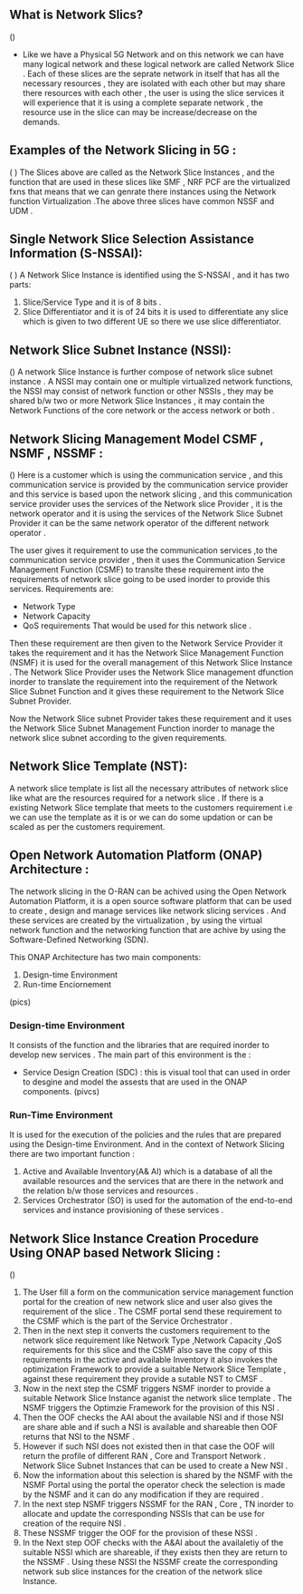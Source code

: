 ## What is Network Slics? 
()
* Like we have a Physical 5G Network and on this network we can have many logical network and these logical network are called Network Slice . Each of these slices are the seprate network in itself that has all the necessary resources , they are isolated with each other but may share there resources with each other , the user is using the slice services it  will experience that it is using a complete separate network , the resource use in the slice can may be increase/decrease on the demands. 

## Examples of the Network Slicing in 5G :
( )
The Slices above are called as the Network Slice Instances , and the function that are used in these slices like SMF , NRF PCF are the virtualized fxns that means that we can genrate there instances using the Network function Virtualization .The above three slices have common NSSF and UDM .


## Single Network Slice Selection Assistance Information (S-NSSAI):
( )
A Network Slice Instance is identified using the S-NSSAI , and it has two parts:
1. Slice/Service Type and it is of 8 bits .
2. Slice Differentiator and it is of 24 bits it is used to differentiate any slice which is given to two different UE so there we use slice differentiator.


## Network Slice Subnet Instance (NSSI):
()
A network Slice Instance is further compose of network slice subnet instance .
A NSSI may contain one or multiple virtualized network functions, the NSSI may consist of network function or other NSSIs , they may be shared b/w two or more Network Slice Instances , it may contain the Network Functions of the core network or the access network or both .

## Network Slicing Management Model CSMF , NSMF , NSSMF  :
()
Here is a customer which is using the communication service , and this communication service is provided by the communication service provider and this service is based upon the network slicing , and this communication service provider uses the services of the Network slice Provider , it is the network operator and it is using the services of the Network Slice Subnet Provider it can be the same network operator of the different network operator .

The user gives it requirement to use the communication services ,to the communication service provider , then it uses the Communication Service Management Function (CSMF) to translte these requirement into the requirements of network slice going to be used inorder to provide this services.
Requirements are:
* Network Type
* Network Capacity
* QoS requirements
That would be used for this network slice .

 Then these requirement are then given to the Network Service Provider it takes the requirement and it has the Network Slice Management Function (NSMF) it is used for the overall management of this Network Slice Instance . The Network Slice Provider uses the Network Slice management dfunction inorder to translate the requirement into the requirement of the Network Slice Subnet Function and it gives these requirement to the Network Slice Subnet Provider.

 Now the Network Slice subnet Provider takes these requirement and it uses the Network Slice Subnet Management Function inorder to manage the network slice subnet according to the given requirements.

 ## Network Slice Template (NST):
 A network slice template is list all the necessary attributes of network slice like what are the resources required for a network slice .
 If there is a existing Network Slice template that meets to the customers requirement i.e we can use the template as it is or we can do some updation or can be scaled as per the customers requirement.

 ## Open Network Automation Platform (ONAP) Architecture :
 The network slicing in the O-RAN can be achived using the Open Network Automation Platform, it is a open source software platform that can be used to create , design and manage services like network slicing services .
 And these services are created by the virtualization , by using the virtual network function and the networking function that are achive by using the Software-Defined Networking (SDN).

 This ONAP Architecture has two main components:
 1. Design-time Environment
 2. Run-time Enciornement

(pics)
### Design-time Environment
It consists of the function and the libraries that are required inorder to develop new services .
The main part of this environment is the :
* Service Design Creation (SDC) : this is visual tool that can used in order to desgine and model the assests that are used in the ONAP components.
(pivcs)
### Run-Time Environment
It is used for the execution of the policies and the rules that are prepared using the Design-time Environment.
And in the context of Network Slicing there are two important function :
1. Active and Available Inventory(A& AI) which is a database of all the available resources and the services that are there in the network and the relation b/w those services and resources .
2. Services Orchestrator (SO) is used for the automation of the end-to-end services and instance provisioning of these services . 

## Network Slice Instance Creation Procedure Using ONAP based Network Slicing :
()
1. The User fill a form on the communication service management function portal for the creation of new network slice and user also gives the requirement of the slice . The CSMF portal send these requirement to the CSMF which is the part of the Service Orchestrator .
2. Then in the next step it converts the customers requirement to the network slice requirement like  Network Type ,Network Capacity ,QoS requirements for this slice and the CSMF also save the copy of this requirements in the active and available Inventory it also invokes the optimization Framework to provide a suitable Network Slice Template , against these requirement they provide a sutable NST to CMSF .
3. Now in the next step the CSMF triggers NSMF inorder to provide a suitable Network Slice Instance aganist the network slice template . The NSMF triggers the Optimzie Framework for the provision of this NSI .
4. Then the OOF checks the AAI about the available NSI and if those NSI are share able and if such a NSI is available and shareable then OOF returns that NSI to the NSMF .
5. However if such NSI does not existed then in that case the OOF will return the profile of different RAN , Core and Transport Network . Network Slice Subnet Instances that can be used to create a New NSI .
6. Now the information about this selection is shared by the NSMF with the NSMF Portal using the portal the operator check the selection is made by the NSMF and it can do any modification if they are required .
7. In the next step NSMF triggers NSSMF for the RAN , Core , TN inorder to allocate and update the corresponding NSSIs that can be use for creation of the require NSI .
8. These NSSMF trigger the OOF for the provision of these NSSI .
9. In the Next step OOF checks with the A&AI about the availaletiy of the suitable NSSI which are shareable, if they exists then they are return to the NSSMF . Using these NSSI the NSSMF create the corresponding network sub slice instances for the creation of the network slice Instance.   































